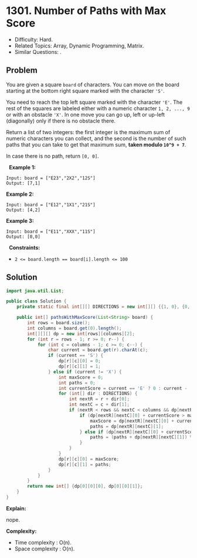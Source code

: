 # 1301. Number of Paths with Max Score

- Difficulty: Hard.
- Related Topics: Array, Dynamic Programming, Matrix.
- Similar Questions: .

## Problem

You are given a square ```board``` of characters. You can move on the board starting at the bottom right square marked with the character ```'S'```.

You need to reach the top left square marked with the character ```'E'```. The rest of the squares are labeled either with a numeric character ```1, 2, ..., 9``` or with an obstacle ```'X'```. In one move you can go up, left or up-left (diagonally) only if there is no obstacle there.

Return a list of two integers: the first integer is the maximum sum of numeric characters you can collect, and the second is the number of such paths that you can take to get that maximum sum, **taken modulo ```10^9 + 7```**.

In case there is no path, return ```[0, 0]```.

 
**Example 1:**
```
Input: board = ["E23","2X2","12S"]
Output: [7,1]
```

**Example 2:**
```
Input: board = ["E12","1X1","21S"]
Output: [4,2]
```

**Example 3:**
```
Input: board = ["E11","XXX","11S"]
Output: [0,0]
```
 
**Constraints:**


	
- ```2 <= board.length == board[i].length <= 100```


## Solution

```java
import java.util.List;

public class Solution {
    private static final int[][] DIRECTIONS = new int[][] {{1, 0}, {0, 1}, {1, 1}};

    public int[] pathsWithMaxScore(List<String> board) {
        int rows = board.size();
        int columns = board.get(0).length();
        int[][][] dp = new int[rows][columns][2];
        for (int r = rows - 1; r >= 0; r--) {
            for (int c = columns - 1; c >= 0; c--) {
                char current = board.get(r).charAt(c);
                if (current == 'S') {
                    dp[r][c][0] = 0;
                    dp[r][c][1] = 1;
                } else if (current != 'X') {
                    int maxScore = 0;
                    int paths = 0;
                    int currentScore = current == 'E' ? 0 : current - '0';
                    for (int[] dir : DIRECTIONS) {
                        int nextR = r + dir[0];
                        int nextC = c + dir[1];
                        if (nextR < rows && nextC < columns && dp[nextR][nextC][1] > 0) {
                            if (dp[nextR][nextC][0] + currentScore > maxScore) {
                                maxScore = dp[nextR][nextC][0] + currentScore;
                                paths = dp[nextR][nextC][1];
                            } else if (dp[nextR][nextC][0] + currentScore == maxScore) {
                                paths = (paths + dp[nextR][nextC][1]) % 1000000007;
                            }
                        }
                    }
                    dp[r][c][0] = maxScore;
                    dp[r][c][1] = paths;
                }
            }
        }
        return new int[] {dp[0][0][0], dp[0][0][1]};
    }
}
```

**Explain:**

nope.

**Complexity:**

* Time complexity : O(n).
* Space complexity : O(n).
